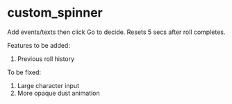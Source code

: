 # custom_spinner

Add events/texts then click Go to decide.
Resets 5 secs after roll completes.


Features to be added:
1. Previous roll history

To be fixed:
1. Large character input
2. More opaque dust animation
